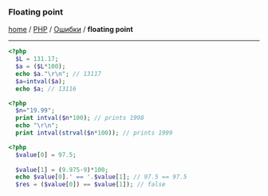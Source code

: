 ### Floating point
[home][go-home] / [PHP][go-php] / [Ошибки][go-php-error] / **floating point**

---

```php
<?php
  $L = 131.17;
  $a = ($L*100);
  echo $a."\r\n"; // 13117
  $a=intval($a);
  echo $a; // 13116
 ```
```php
<?php
  $n="19.99";
  print intval($n*100); // prints 1998
  echo "\r\n";
  print intval(strval($n*100)); // prints 1999
```

```php
<?php
  $value[0] = 97.5;
 
  $value[1] = (9.975-9)*100;
  echo $value[0].' == '.$value[1]; // 97.5 == 97.5
  $res = ($value[0]) == $value[1]); // false
```

[go-home]: ../../index.md
[go-php]: ../index.md
[go-php-error]: ./index.md
